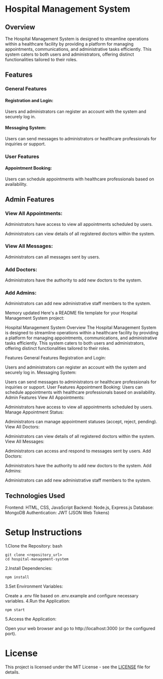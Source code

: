 # Hospital Management System
## Overview
The Hospital Management System is designed to streamline operations within a healthcare facility by providing a platform for managing appointments, communications, and administrative tasks efficiently. This system caters to both users and administrators, offering distinct functionalities tailored to their roles.
## Features
### General Features
#### Registration and Login:

Users and administrators can register an account with the system and securely log in.
#### Messaging System:

Users can send messages to administrators or healthcare professionals for inquiries or support.
### User Features
#### Appointment Booking:
Users can schedule appointments with healthcare professionals based on availability.
## Admin Features
### View All Appointments:

Administrators have access to view all appointments scheduled by users.

Administrators can view details of all registered doctors within the system.
### View All Messages:

Administrators can all messages sent by users.
### Add Doctors:

Administrators have the authority to add new doctors to the system.
### Add Admins:

Administrators can add new administrative staff members to the system.

Memory updated
Here's a README file template for your Hospital Management System project:

Hospital Management System
Overview
The Hospital Management System is designed to streamline operations within a healthcare facility by providing a platform for managing appointments, communications, and administrative tasks efficiently. This system caters to both users and administrators, offering distinct functionalities tailored to their roles.

Features
General Features
Registration and Login:

Users and administrators can register an account with the system and securely log in.
Messaging System:

Users can send messages to administrators or healthcare professionals for inquiries or support.
User Features
Appointment Booking:
Users can schedule appointments with healthcare professionals based on availability.
Admin Features
View All Appointments:

Administrators have access to view all appointments scheduled by users.
Manage Appointment Status:

Administrators can manage appointment statuses (accept, reject, pending).
View All Doctors:

Administrators can view details of all registered doctors within the system.
View All Messages:

Administrators can access and respond to messages sent by users.
Add Doctors:

Administrators have the authority to add new doctors to the system.
Add Admins:

Administrators can add new administrative staff members to the system.
## Technologies Used
Frontend: HTML, CSS, JavaScript
Backend: Node.js, Express.js
Database: MongoDB
Authentication: JWT (JSON Web Tokens)
# Setup Instructions
1.Clone the Repository:
bash
```
git clone <repository_url>
cd hospital-management-system
```
2.Install Dependencies:
```
npm install
```
3.Set Environment Variables:

Create a .env file based on .env.example and configure necessary variables.
4.Run the Application:
```
npm start
```
5.Access the Application:

Open your web browser and go to http://localhost:3000 (or the configured port).
# License
This project is licensed under the MIT License - see the [LICENSE](LICENSE) file for details.

